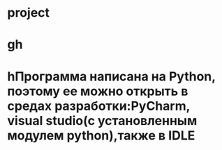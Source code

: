 # project
# gh
# hПрограмма написана на Python, поэтому ее можно открыть в средах разработки:PyCharm, visual studiо(с установленным модулем python),также в IDLE

